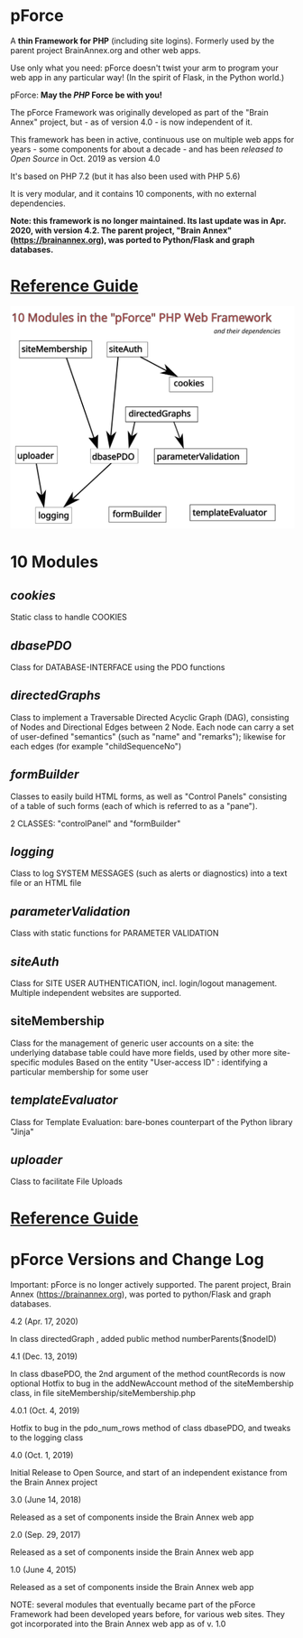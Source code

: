 # pForce
A **thin Framework for PHP** (including site logins).  Formerly used by the parent project BrainAnnex.org and other web apps.

Use only what you need: pForce doesn't twist your arm to program your web app in any particular way! (In the spirit of Flask, in the Python world.)

pForce: **May the *PHP* Force be with you!**


The pForce Framework was originally developed as part of the "Brain Annex" project, but - as of version 4.0 - is now independent of it.

This framework has been in active, continuous use on multiple web apps for years - some components for about a decade - and has been *released to Open Source* in Oct. 2019 as version 4.0

It's based on PHP 7.2  (but it has also been used with PHP 5.6)

It is very modular, and it contains 10 components, with no external dependencies.

**Note: this framework is no longer maintained. Its last update was in Apr. 2020, with version 4.2.  The parent project, "Brain Annex" (https://brainannex.org), was ported to Python/Flask and graph databases.** 


# [Reference Guide](https://brainannex.github.io/pForce/)


![pForce modules and dependencies](docs/pForce_modules_and_dependencies.svg)


# 10 Modules

## *cookies*

Static class to handle COOKIES 


 

## *dbasePDO*

Class for DATABASE-INTERFACE using the PDO functions   


 

## *directedGraphs*

Class to implement a Traversable Directed Acyclic Graph (DAG), consisting of Nodes and Directional Edges between 2 Node.
Each node can carry a set of user-defined "semantics" (such as "name" and "remarks"); likewise for each edges (for example "childSequenceNo") 


 

## *formBuilder*

Classes to easily build HTML forms, as well as "Control Panels" consisting of a table of such forms (each of which is referred to as a "pane").

2 CLASSES:  "controlPanel" and "formBuilder" 


 

## *logging*

Class to log SYSTEM MESSAGES (such as alerts or diagnostics) into a text file or an HTML file

 

## *parameterValidation*

Class with static functions for PARAMETER VALIDATION


 

## *siteAuth*

Class for SITE USER AUTHENTICATION, incl. login/logout management.
Multiple independent websites are supported.

 

## siteMembership

Class for the management of generic user accounts on a site: the underlying database table could have more fields, used by other more site-specific modules
Based on the entity "User-access ID" : identifying a particular membership for some user

 

## *templateEvaluator*

Class for Template Evaluation: bare-bones counterpart of the Python library "Jinja"



## *uploader*

Class to facilitate File Uploads


# [Reference Guide](https://brainannex.github.io/pForce/)




# pForce Versions and Change Log

Important: pForce is no longer actively supported.   The parent project, Brain Annex (https://brainannex.org), was ported to python/Flask and graph databases.

4.2  (Apr. 17,  2020)

In class  directedGraph , added public method numberParents($nodeID)

4.1  (Dec. 13,  2019)

In class dbasePDO, the 2nd argument of the method countRecords is now optional
Hotfix to bug in the  addNewAccount  method of the   siteMembership  class, in file  siteMembership/siteMembership.php

4.0.1  (Oct. 4,  2019)

Hotfix to bug in the pdo_num_rows method of class dbasePDO, and tweaks to the logging class

4.0  (Oct. 1,  2019)

Initial Release to Open Source, and start of an independent existance from the Brain Annex project

3.0  (June 14,  2018)

Released as a set of components inside the Brain Annex web app

2.0  (Sep. 29,  2017)

Released as a set of components inside the Brain Annex web app

1.0  (June 4,  2015)

Released as a set of components inside the Brain Annex web app
 

NOTE: several modules that eventually became part of the pForce Framework had been developed years before, for various web sites.  They got incorporated into the Brain Annex web app as of v. 1.0

